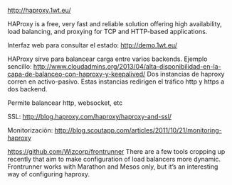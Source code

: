 http://haproxy.1wt.eu/

HAProxy is a free, very fast and reliable solution offering high availability, load balancing, and proxying for TCP and HTTP-based applications.

Interfaz web para consultar el estado: http://demo.1wt.eu/

HAProxy sirve para balancear carga entre varios backends.
Ejemplo sencillo: http://www.cloudadmins.org/2013/04/alta-disponibilidad-en-la-capa-de-balanceo-con-haproxy-y-keepalived/
Dos instancias de haproxy corren en activo-pasivo. Estas instancias redirigen el tráfico http y https a dos backend.

Permite balancear http, websocket, etc

SSL: http://blog.haproxy.com/haproxy/haproxy-and-ssl/


Monitorización: http://blog.scoutapp.com/articles/2011/10/21/monitoring-haproxy


https://github.com/Wizcorp/frontrunner
There are a few tools cropping up recently that aim to make configuration of load balancers more dynamic. Frontrunner works with Marathon and Mesos only, but it’s an interesting way of configuring haproxy.

